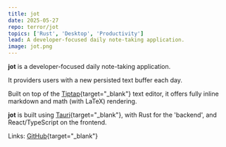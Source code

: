 ```yaml
---
title: jot
date: 2025-05-27
repo: terror/jot
topics: ['Rust', 'Desktop', 'Productivity']
lead: A developer-focused daily note-taking application.
image: jot.png
---
```


**jot** is a developer-focused daily note-taking application.

It providers users with a new persisted text buffer each day.

Built on top of the [Tiptap](https://tiptap.dev/docs){target="\_blank"} text
editor, it offers fully inline markdown and math (with LaTeX) rendering.

**jot** is built using [Tauri](https://tauri.app/){target="\_blank"}, with Rust
for the 'backend', and React/TypeScript on the frontend.

Links: [GitHub](https://github.com/terror/jot){target="\_blank"}

